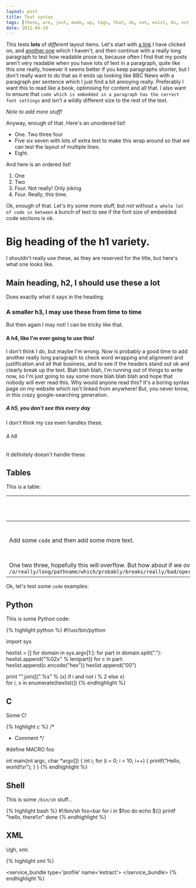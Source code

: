 ```yaml
---
layout: post
title: Test syntax
tags: [these, are, just, made, up, tags, that, do, not, exist, do, not, duplicate]
date: 2012-04-19
---
```


This tests <strong>lots</strong> of *different* layout items.  Let's start with
[a link](http://www.netbsd.org/) I have clicked on, and [another
one](http://www.blahblahblahojnk234.neti/) which I haven't, and then continue
with a really long paragraph to test how readable prose is, because often I
find that my posts aren't very readable when you have lots of text in a
paragraph, quite like this one really, however it seems better if you keep
paragraphs shorter, but I don't really want to do that as it ends up looking
like BBC News with a paragraph per sentence which I just find a bit annoying
really.  Preferably I want this to read like a book, optimising for content and
all that.  I also want to ensure that `code which is embedded in a paragraph
has the correct font settings` and isn't a wildly different size to the rest of
the text.

_Note to add more stuff!_

Anyway, enough of that.  Here's an unordered list!

* One.  Two three four
* Five six seven with lots of extra text to make this wrap around so that we
  can test the layout of multiple lines.
* Eight.

And here is an ordered list!

1. One
2. Two
3. Four.  Not really!  Only joking
4. Four.  Really, this time.

Ok, <em>enough</em> of that.  Let's try some more stuff, but not without `a
whole lot of code in between` a bunch of text to see if the font size of
embedded code sections is ok.

# Big heading of the h1 variety.

I shouldn't really use these, as they are reserved for the title, but here's what one looks like.

## Main heading, h2, I should use these a lot

Does exactly what it says in the heading.

### A smaller h3, I may use these from time to time

But then again I may not!  I can be tricky like that.

#### A h4, like I'm ever going to use this!

I don't think I do, but maybe I'm wrong.  Now is probably a good time to add
another really long paragraph to check word wrapping and alignment and
justification and all that business, and to see if the headers stand out ok and
clearly break up the text.  Blah blah blah, I'm running out of things to write
now, so I'm just going to say some more blah blah blah and hope that nobody
will ever read this.  Why would anyone read this?  It's a boring syntax page on
my website which isn't linked from anywhere!  But, you never know, in this
crazy google-searching generation.

##### A h5, you don't see this every day

I don't think my css even handles these.

###### A h6

It definitely doesn't handle these.

## Tables

This is a table:

<div class="posttable">
 <table>
  <thead>
   <tr><th>Blah</th><th>Some more blah</th></tr>
  </thead>
  <tbody>
   <tr><td>Add some <code>code</code> and then add some more text.</td><td>This is blah blah blah</td></tr>
   <tr><td>One two three, hopefully this will overflow.  But how about if we overflow with <code>/a/really/long/pathname/which/probably/breaks/really/bad/operating/systems/anyway/but/we/do/not/care/as/we/just/want/to/test/word/wrapping/hey/how/about/that/</code></td><td>More blah</td></tr>
  </tbody>
 </table>
</div>

Ok, let's test some `code` examples:

## Python

This is some Python code:

{% highlight python %}
#!/usr/bin/python

import sys

hexlist = []
for domain in sys.argv[1:]:
    for part in domain.split("."):
        hexlist.append("%02x" % len(part))
        for c in part:
            hexlist.append(c.encode("hex"))
    hexlist.append("00")

print "".join([(".%s" % (x) if i and not i % 2 else x) \
               for i, x in enumerate(hexlist)])
{% endhighlight %}

## C

Some C!

{% highlight c %}
/*
 * Comment
 */

#define MACRO foo

int
main(int argc, char *argv[])
{
  int i;
  for (i = 0; i < 10; i++) {
    printf("Hello, world!\n");
  }
}
{% endhighlight %}

## Shell

This is some `/bin/sh` stuff...

{% highlight bash %}
#!/bin/sh
foo=bar
for i in $foo
do
  echo ${i}
  printf "hello, there!\n"
done
{% endhighlight %}

## XML

Ugh, xml.

{% highlight xml %}
<?xml version='1.0'?>
<!DOCTYPE service_bundle SYSTEM '/usr/share/lib/xml/dtd/service_bundle.dtd.1'>
<service_bundle type='profile' name='extract'>
  <service name='network/inetd' type='service' version='0'>
    <instance name='default' enabled='false'/>
  </service>
</service_bundle>
{% endhighlight %}
